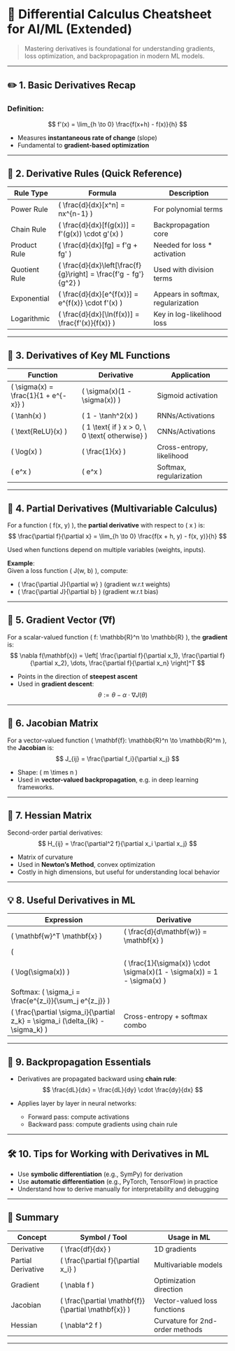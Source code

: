 # 🧠 Differential Calculus Cheatsheet for AI/ML (Extended)

> Mastering derivatives is foundational for understanding gradients, loss optimization, and backpropagation in modern ML models.

---

## ✏️ 1. Basic Derivatives Recap

### Definition:
$$
f'(x) = \lim_{h \to 0} \frac{f(x+h) - f(x)}{h}
$$

- Measures **instantaneous rate of change** (slope)
- Fundamental to **gradient-based optimization**

---

## 🔄 2. Derivative Rules (Quick Reference)

| Rule Type       | Formula | Description |
|----------------|---------|-------------|
| Power Rule     | \( \frac{d}{dx}[x^n] = nx^{n-1} \) | For polynomial terms |
| Chain Rule     | \( \frac{d}{dx}[f(g(x))] = f'(g(x)) \cdot g'(x) \) | Backpropagation core |
| Product Rule   | \( \frac{d}{dx}[fg] = f'g + fg' \) | Needed for loss * activation |
| Quotient Rule  | \( \frac{d}{dx}\left[\frac{f}{g}\right] = \frac{f'g - fg'}{g^2} \) | Used with division terms |
| Exponential    | \( \frac{d}{dx}[e^{f(x)}] = e^{f(x)} \cdot f'(x) \) | Appears in softmax, regularization |
| Logarithmic    | \( \frac{d}{dx}[\ln(f(x))] = \frac{f'(x)}{f(x)} \) | Key in log-likelihood loss |

---


## 🔣 3. Derivatives of Key ML Functions

| Function         | Derivative                              | Application                      |
|------------------|------------------------------------------|----------------------------------|
| \( \sigma(x) = \frac{1}{1 + e^{-x}} \) | \( \sigma(x)(1 - \sigma(x)) \)       | Sigmoid activation               |
| \( \tanh(x) \)    | \( 1 - \tanh^2(x) \)                     | RNNs/Activations                 |
| \( \text{ReLU}(x) \) | \( 1 \text{ if } x > 0, \ 0 \text{ otherwise} \) | CNNs/Activations          |
| \( \log(x) \)     | \( \frac{1}{x} \)                        | Cross-entropy, likelihood        |
| \( e^x \)         | \( e^x \)                                | Softmax, regularization          |

---

## 🧮 4. Partial Derivatives (Multivariable Calculus)

For a function \( f(x, y) \), the **partial derivative** with respect to \( x \) is:
$$
\frac{\partial f}{\partial x} = \lim_{h \to 0} \frac{f(x + h, y) - f(x, y)}{h}
$$

Used when functions depend on multiple variables (weights, inputs).

**Example**:  
Given a loss function \( J(w, b) \), compute:
- \( \frac{\partial J}{\partial w} \) (gradient w.r.t weights)
- \( \frac{\partial J}{\partial b} \) (gradient w.r.t bias)

---

## 🧭 5. Gradient Vector (∇f)

For a scalar-valued function \( f: \mathbb{R}^n \to \mathbb{R} \), the **gradient** is:
$$
\nabla f(\mathbf{x}) = \left[ \frac{\partial f}{\partial x_1}, \frac{\partial f}{\partial x_2}, \dots, \frac{\partial f}{\partial x_n} \right]^T
$$

- Points in the direction of **steepest ascent**
- Used in **gradient descent**:  
  $$
  \theta := \theta - \alpha \cdot \nabla J(\theta)
  $$

---

## 🧾 6. Jacobian Matrix

For a vector-valued function \( \mathbf{f}: \mathbb{R}^n \to \mathbb{R}^m \), the **Jacobian** is:
$$
J_{ij} = \frac{\partial f_i}{\partial x_j}
$$

- Shape: \( m \times n \)
- Used in **vector-valued backpropagation**, e.g. in deep learning frameworks.

---

## 🧠 7. Hessian Matrix

Second-order partial derivatives:
$$
H_{ij} = \frac{\partial^2 f}{\partial x_i \partial x_j}
$$

- Matrix of curvature
- Used in **Newton’s Method**, convex optimization
- Costly in high dimensions, but useful for understanding local behavior

---

## 💡 8. Useful Derivatives in ML

| Expression                           | Derivative                                         |
|--------------------------------------|----------------------------------------------------|
| \( \mathbf{w}^T \mathbf{x} \)         | \( \frac{d}{d\mathbf{w}} = \mathbf{x} \)           |
| \( ||\mathbf{w}||^2 \)               | \( \frac{d}{d\mathbf{w}} = 2\mathbf{w} \)          |
| \( \log(\sigma(x)) \)                | \( \frac{1}{\sigma(x)} \cdot \sigma(x)(1 - \sigma(x)) = 1 - \sigma(x) \) |
| Softmax: \( \sigma_i = \frac{e^{z_i}}{\sum_j e^{z_j}} \) |  
\( \frac{\partial \sigma_i}{\partial z_k} = \sigma_i (\delta_{ik} - \sigma_k) \) | Cross-entropy + softmax combo

---

## 🔁 9. Backpropagation Essentials

- Derivatives are propagated backward using **chain rule**:
  $$
  \frac{dL}{dx} = \frac{dL}{dy} \cdot \frac{dy}{dx}
  $$

- Applies layer by layer in neural networks:
  - Forward pass: compute activations
  - Backward pass: compute gradients using chain rule

---

## 🛠 10. Tips for Working with Derivatives in ML

- Use **symbolic differentiation** (e.g., SymPy) for derivation
- Use **automatic differentiation** (e.g., PyTorch, TensorFlow) in practice
- Understand how to derive manually for interpretability and debugging

---

## 📌 Summary

| Concept             | Symbol / Tool           | Usage in ML                           |
|---------------------|--------------------------|----------------------------------------|
| Derivative          | \( \frac{df}{dx} \)       | 1D gradients                          |
| Partial Derivative  | \( \frac{\partial f}{\partial x_i} \) | Multivariable models             |
| Gradient            | \( \nabla f \)            | Optimization direction                |
| Jacobian            | \( \frac{\partial \mathbf{f}}{\partial \mathbf{x}} \) | Vector-valued loss functions |
| Hessian             | \( \nabla^2 f \)          | Curvature for 2nd-order methods       |

---


